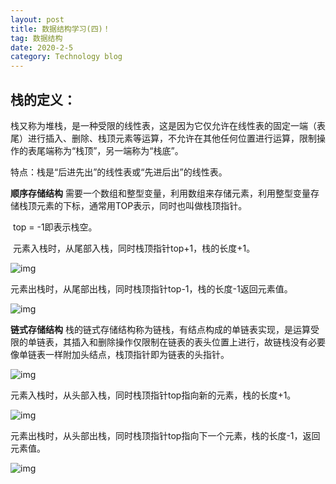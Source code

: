 ```yaml
---
layout: post
title: 数据结构学习(四)！
tag: 数据结构
date: 2020-2-5
category: Technology blog
---
```

## 栈的定义：

​    栈又称为堆栈，是一种受限的线性表，这是因为它仅允许在线性表的固定一端（表尾）进行插入、删除、栈顶元素等运算，不允许在其他任何位置进行运算，限制操作的表尾端称为“栈顶”，另一端称为“栈底”。

特点：栈是“后进先出”的线性表或“先进后出”的线性表。

 **顺序存储结构**
    需要一个数组和整型变量，利用数组来存储元素，利用整型变量存储栈顶元素的下标，通常用TOP表示，同时也叫做栈顶指针。

​    top = -1即表示栈空。

​    元素入栈时，从尾部入栈，同时栈顶指针top+1，栈的长度+1。



![img](https://img-blog.csdnimg.cn/20190321144705104.png?x-oss-process=image/watermark,type_ZmFuZ3poZW5naGVpdGk,shadow_10,text_aHR0cHM6Ly9ibG9nLmNzZG4ubmV0L3dlaXhpbl80NDQzOTA4NQ==,size_16,color_FFFFFF,t_70)![点击并拖拽以移动](data:image/gif;base64,R0lGODlhAQABAPABAP///wAAACH5BAEKAAAALAAAAAABAAEAAAICRAEAOw==)

​    元素出栈时，从尾部出栈，同时栈顶指针top-1，栈的长度-1返回元素值。

![img](https://img-blog.csdnimg.cn/2019032114505476.png?x-oss-process=image/watermark,type_ZmFuZ3poZW5naGVpdGk,shadow_10,text_aHR0cHM6Ly9ibG9nLmNzZG4ubmV0L3dlaXhpbl80NDQzOTA4NQ==,size_16,color_FFFFFF,t_70)![点击并拖拽以移动](data:image/gif;base64,R0lGODlhAQABAPABAP///wAAACH5BAEKAAAALAAAAAABAAEAAAICRAEAOw==)

 **链式存储结构**
    栈的链式存储结构称为链栈，有结点构成的单链表实现，是运算受限的单链表，其插入和删除操作仅限制在链表的表头位置上进行，故链栈没有必要像单链表一样附加头结点，栈顶指针即为链表的头指针。

![img](https://img-blog.csdnimg.cn/20190321145258418.png?x-oss-process=image/watermark,type_ZmFuZ3poZW5naGVpdGk,shadow_10,text_aHR0cHM6Ly9ibG9nLmNzZG4ubmV0L3dlaXhpbl80NDQzOTA4NQ==,size_16,color_FFFFFF,t_70)![点击并拖拽以移动](data:image/gif;base64,R0lGODlhAQABAPABAP///wAAACH5BAEKAAAALAAAAAABAAEAAAICRAEAOw==)

​    元素入栈时，从头部入栈，同时栈顶指针top指向新的元素，栈的长度+1。

![img](https://img-blog.csdnimg.cn/20190321145437901.png?x-oss-process=image/watermark,type_ZmFuZ3poZW5naGVpdGk,shadow_10,text_aHR0cHM6Ly9ibG9nLmNzZG4ubmV0L3dlaXhpbl80NDQzOTA4NQ==,size_16,color_FFFFFF,t_70)![点击并拖拽以移动](data:image/gif;base64,R0lGODlhAQABAPABAP///wAAACH5BAEKAAAALAAAAAABAAEAAAICRAEAOw==)

元素出栈时，从头部出栈，同时栈顶指针top指向下一个元素，栈的长度-1，返回元素值。

![img](https://img-blog.csdnimg.cn/20190321145548295.png?x-oss-process=image/watermark,type_ZmFuZ3poZW5naGVpdGk,shadow_10,text_aHR0cHM6Ly9ibG9nLmNzZG4ubmV0L3dlaXhpbl80NDQzOTA4NQ==,size_16,color_FFFFFF,t_70)![点击并拖拽以移动](data:image/gif;base64,R0lGODlhAQABAPABAP///wAAACH5BAEKAAAALAAAAAABAAEAAAICRAEAOw==)
